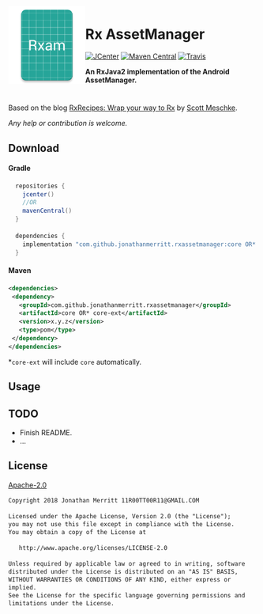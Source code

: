 <img src="/app/src/main/ic_launcher-web.png" width="156" align="left"/>

# Rx AssetManager
[![JCenter][J-CENTER-SVG]][J-CENTER]
[![Maven Central][MAVEN-SVG]][MAVEN]
[![Travis][TRAVIS-CI-SVG]][TRAVIS-CI]

**An RxJava2 implementation of the Android AssetManager.**

#

Based on the blog [RxRecipes: Wrap your way to Rx][RX-RECIPES] by [Scott Meschke][SCOTT-MESCHKE].

_Any help or contribution is welcome._

## Download
#### Gradle
```groovy
  repositories {
    jcenter()
    //OR
    mavenCentral()
  }
 
  dependencies {
    implementation "com.github.jonathanmerritt.rxassetmanager:core OR* core-ext:x.y.z"
  }
```

#### Maven
```xml
<dependencies>
 <dependency>
   <groupId>com.github.jonathanmerritt.rxassetmanager</groupId>
   <artifactId>core OR* core-ext</artifactId>
   <version>x.y.z</version>
   <type>pom</type>
 </dependency>
</dependencies>
```

*`core-ext` will include `core` automatically.


## Usage


## TODO
- Finish README.
- ...

## License
[Apache-2.0][LICENSE]

    Copyright 2018 Jonathan Merritt 11R00TT00R11@GMAIL.COM
    
    Licensed under the Apache License, Version 2.0 (the "License");
    you may not use this file except in compliance with the License.
    You may obtain a copy of the License at

       http://www.apache.org/licenses/LICENSE-2.0

    Unless required by applicable law or agreed to in writing, software
    distributed under the License is distributed on an "AS IS" BASIS,
    WITHOUT WARRANTIES OR CONDITIONS OF ANY KIND, either express or implied.
    See the License for the specific language governing permissions and
    limitations under the License.

[J-CENTER-SVG]:https://api.bintray.com/packages/jonathanmerritt/RxAssetManager/core/images/download.svg
[J-CENTER]:https://api.bintray.com/packages/jonathanmerritt/RxAssetManager/core/
[MAVEN-SVG]: https://maven-badges.herokuapp.com/maven-central/com.github.jonathanmerritt.rxassetmanager/core/badge.svg
[MAVEN]: https://maven-badges.herokuapp.com/maven-central/com.github.jonathanmerritt.rxassetmanager/core/
[TRAVIS-CI-SVG]: https://travis-ci.org/JonathanMerritt/RxAssetManager.svg?branch=master
[TRAVIS-CI]: https://travis-ci.org/JonathanMerritt/RxAssetManager
[RELEASES]: https://github.com/JonathanMerritt/RxAssetManager/releases
[LICENSE]: https://github.com/JonathanMerritt/RxAssetManager/blob/master/LICENSE.txt
[RX-RECIPES]: https://hackernoon.com/rxrecipes-wrap-your-way-to-rx-fd40eb5254b6
[SCOTT-MESCHKE]: https://github.com/scottmeschke